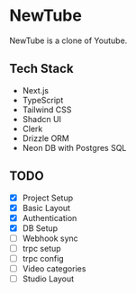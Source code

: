 # NewTube

NewTube is a clone of Youtube.

## Tech Stack

- Next.js
- TypeScript
- Tailwind CSS
- Shadcn UI
- Clerk
- Drizzle ORM
- Neon DB with Postgres SQL

## TODO

- [x] Project Setup
- [x] Basic Layout
- [x] Authentication
- [x] DB Setup
- [ ] Webhook sync
- [ ] trpc setup
- [ ] trpc config
- [ ] Video categories
- [ ] Studio Layout
